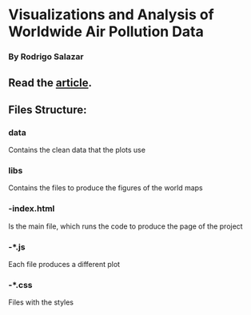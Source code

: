 # Visualizations and Analysis of Worldwide Air Pollution Data
### By Rodrigo Salazar
## Read the [article](https://rodslzr.github.io/portfolio/Air%20pollution%20mortality/Data_Viz/).


## Files Structure:

### data
Contains the clean data that the plots use

### libs
Contains the files to produce the figures of the world maps

###  -index.html
Is the main file, which runs the code to produce the page of the project

### -*.js
Each file produces a different plot

### -*.css
Files with the styles
